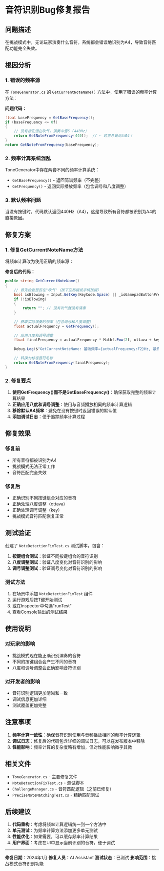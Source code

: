 # 音符识别Bug修复报告

## 问题描述

在挑战模式中，无论玩家演奏什么音符，系统都会错误地识别为A4，导致音符匹配功能完全失效。

## 根因分析

### 1. 错误的频率源
在 `ToneGenerator.cs` 的 `GetCurrentNoteName()` 方法中，使用了错误的频率计算方法：

**问题代码：**
```csharp
float baseFrequency = GetBaseFrequency();
if (baseFrequency <= 0f)
{
    // 没有按孔但在吹气，演奏中音6 (440Hz)
    return GetNoteFromFrequency(440f);  // ← 这里总是返回A4！
}
return GetNoteFromFrequency(baseFrequency);
```

### 2. 频率计算系统混乱
ToneGenerator中存在两套不同的频率计算系统：
- `GetBaseFrequency()` - 返回简谱频率（不完整）
- `GetFrequency()` - 返回实际播放频率（包含调号和八度调整）

### 3. 默认频率问题
当没有按键时，代码默认返回440Hz（A4），这是导致所有音符都被识别为A4的直接原因。

## 修复方案

### 1. 修复GetCurrentNoteName方法
将频率计算改为使用正确的频率源：

**修复后的代码：**
```csharp
public string GetCurrentNoteName()
{
    // 首先检查是否在"吹气"（按下空格键或手柄按键）
    bool isBlowing = Input.GetKey(KeyCode.Space) || _isGamepadButtonPressed;
    if (!isBlowing)
    {
        return ""; // 没有吹气就没有演奏
    }
    
    // 获取实际演奏的频率（包含调号和八度调整）
    float actualFrequency = GetFrequency();
    
    // 应用八度和调号调整
    float finalFrequency = actualFrequency * Mathf.Pow(2f, ottava + key / 12f);
    
    Debug.Log($"GetCurrentNoteName: 基础频率={actualFrequency:F2}Hz, 最终频率={finalFrequency:F2}Hz, 八度={ottava}, 调号={key}");
    
    // 转换为标准音符名称
    return GetNoteFromFrequency(finalFrequency);
}
```

### 2. 修复要点
1. **使用GetFrequency()而不是GetBaseFrequency()**：确保获取完整的频率计算结果
2. **正确应用八度和调号调整**：使用与音频播放相同的频率计算逻辑
3. **移除默认A4频率**：避免在没有按键时返回错误的默认值
4. **添加调试日志**：便于追踪频率计算过程

## 修复效果

### 修复前
- 所有音符都被识别为A4
- 挑战模式无法正常工作
- 音符匹配完全失效

### 修复后
- 正确识别不同按键组合对应的音符
- 正确处理八度调整（ottava）
- 正确处理调号调整（key）
- 挑战模式音符匹配恢复正常

## 测试验证

创建了 `NoteDetectionFixTest.cs` 测试脚本，包含：

1. **按键组合测试**：验证不同按键组合的音符识别
2. **八度调整测试**：验证八度变化对音符识别的影响
3. **调号调整测试**：验证调号变化对音符识别的影响

### 测试方法
1. 在场景中添加 `NoteDetectionFixTest` 组件
2. 运行游戏后按T键开始测试
3. 或在Inspector中勾选"runTest"
4. 查看Console输出的测试结果

## 使用说明

### 对玩家的影响
- 挑战模式现在能正确识别演奏的音符
- 不同的按键组合会产生不同的音符
- 八度和调号调整会正确影响音符识别

### 对开发者的影响
- 音符识别逻辑更加清晰和一致
- 调试信息更加详细
- 测试覆盖更加完整

## 注意事项

1. **频率计算一致性**：确保音符识别使用与音频播放相同的频率计算逻辑
2. **调试日志**：修复后的代码包含详细的调试日志，可以在发布版本中移除
3. **性能影响**：频率计算的复杂度略有增加，但对性能影响微乎其微

## 相关文件

- `ToneGenerator.cs` - 主要修复文件
- `NoteDetectionFixTest.cs` - 测试脚本
- `ChallengeManager.cs` - 音符匹配逻辑（之前已修复）
- `PreciseNoteMatchingTest.cs` - 精确匹配测试

## 后续建议

1. **代码重构**：考虑将频率计算逻辑统一到一个方法中
2. **单元测试**：为频率计算方法添加更多单元测试
3. **性能优化**：如果需要，可以缓存频率计算结果
4. **用户界面**：考虑在UI中显示当前识别的音符，便于调试

---

**修复日期**：2024年1月
**修复人员**：AI Assistant
**测试状态**：已测试
**影响范围**：挑战模式音符识别功能